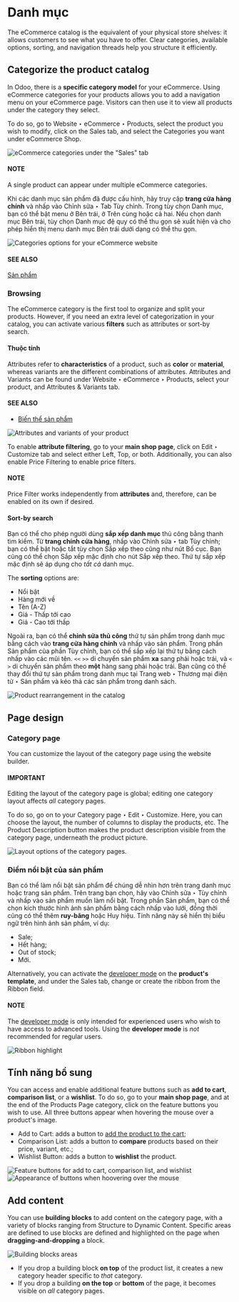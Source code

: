 # Danh mục

The eCommerce catalog is the equivalent of your physical store shelves: it allows customers to see
what you have to offer. Clear categories, available options, sorting, and navigation threads help
you structure it efficiently.

## Categorize the product catalog

In Odoo, there is a **specific category model** for your eCommerce. Using eCommerce categories for
your products allows you to add a navigation menu on your eCommerce page. Visitors can then use it
to view all products under the category they select.

To do so, go to Website ‣ eCommerce ‣ Products, select the product you wish to
modify, click on the Sales tab, and select the Categories you want under
eCommerce Shop.

![eCommerce categories under the "Sales" tab](applications/websites/ecommerce/products/catalog/catalog-categories.png)

#### NOTE
A single product can appear under multiple eCommerce categories.

Khi các danh mục sản phẩm đã được cấu hình, hãy truy cập **trang cửa hàng chính** và nhấp vào Chỉnh sửa ‣ Tab Tùy chỉnh. Trong tùy chọn Danh mục, bạn có thể bật menu ở Bên trái, ở Trên cùng hoặc cả hai. Nếu chọn danh mục Bên trái, tùy chọn Danh mục đệ quy có thể thu gọn sẽ xuất hiện và cho phép hiển thị menu danh mục Bên trái dưới dạng có thể thu gọn.

![Categories options for your eCommerce website](applications/websites/ecommerce/products/catalog/catalog-panel-categories.png)

#### SEE ALSO
[Sản phẩm](../products.md)

<a id="ecommerce-browsing"></a>

### Browsing

The eCommerce category is the first tool to organize and split your products. However, if you need
an extra level of categorization in your catalog, you can activate various **filters** such as
attributes or sort-by search.

#### Thuộc tính

Attributes refer to **characteristics** of a product, such as **color** or **material**, whereas
variants are the different combinations of attributes. Attributes and Variants can be
found under Website ‣ eCommerce ‣ Products, select your product, and
Attributes & Variants tab.

#### SEE ALSO
- [Biến thể sản phẩm](../../../sales/sales/products_prices/products/variants.md)

![Attributes and variants of your product](applications/websites/ecommerce/products/catalog/catalog-attributes.png)

To enable **attribute filtering**, go to your **main shop page**, click on Edit ‣
Customize tab and select either Left, Top, or both. Additionally, you can
also enable Price Filtering to enable price filters.

#### NOTE
Price Filter works independently from **attributes** and, therefore, can be enabled
on its own if desired.

#### Sort-by search

Bạn có thể cho phép người dùng **sắp xếp danh mục** thủ công bằng thanh tìm kiếm. Từ **trang chính cửa hàng**, nhấp vào Chỉnh sửa ‣ tab Tùy chỉnh; bạn có thể bật hoặc tắt tùy chọn Sắp xếp theo cũng như nút Bố cục. Bạn cũng có thể chọn Sắp xếp mặc định cho nút Sắp xếp theo. Thứ tự sắp xếp mặc định sẽ áp dụng cho *tất cả* danh mục.

The **sorting** options are:

- Nổi bật
- Hàng mới về
- Tên (A-Z)
- Giá - Thấp tới cao
- Giá - Cao tới thấp

Ngoài ra, bạn có thể **chỉnh sửa thủ công** thứ tự sản phẩm trong danh mục bằng cách vào **trang cửa hàng chính** và nhấp vào sản phẩm. Trong phần Sản phẩm của phần Tùy chỉnh, bạn có thể sắp xếp lại thứ tự bằng cách nhấp vào các mũi tên. `<<` `>>` di chuyển sản phẩm **xa** sang phải hoặc trái, và `<` `>` di chuyển sản phẩm theo **một** hàng sang phải hoặc trái. Bạn cũng có thể thay đổi thứ tự sản phẩm trong danh mục tại Trang web ‣ Thương mại điện tử ‣ Sản phẩm và kéo thả các sản phẩm trong danh sách.

![Product rearrangement in the catalog](applications/websites/ecommerce/products/catalog/catalog-reorder.png)

## Page design

### Category page

You can customize the layout of the category page using the website builder.

#### IMPORTANT
Editing the layout of the category page is global; editing one category layout affects *all*
category pages.

To do so, go on to your Category page ‣ Edit ‣ Customize. Here, you can choose
the layout, the number of columns to display the products, etc. The Product Description
button makes the product description visible from the category page, underneath the product picture.

![Layout options of the category pages.](applications/websites/ecommerce/products/catalog/catalog-category-layout.png)

### Điểm nổi bật của sản phẩm

Bạn có thể làm nổi bật sản phẩm để chúng dễ nhìn hơn trên trang danh mục hoặc trang sản phẩm. Trên trang bạn chọn, hãy vào Chỉnh sửa ‣ Tùy chỉnh và nhấp vào sản phẩm muốn làm nổi bật. Trong phần Sản phẩm, bạn có thể chọn kích thước hình ảnh sản phẩm bằng cách nhấp vào lưới, đồng thời cũng có thể thêm **ruy-băng** hoặc Huy hiệu. Tính năng này sẽ hiển thị biểu ngữ trên hình ảnh sản phẩm, ví dụ:

- Sale;
- Hết hàng;
- Out of stock;
- Mới.

Alternatively, you can activate the [developer mode](../../../general/developer_mode.md) on the
**product's template**, and under the Sales tab, change or create the ribbon from the
Ribbon field.

#### NOTE
The [developer mode](../../../general/developer_mode.md) is only intended for experienced
users who wish to have access to advanced tools. Using the **developer mode** is *not*
recommended for regular users.

![Ribbon highlight](applications/websites/ecommerce/products/catalog/catalog-product-highlight.png)

## Tính năng bổ sung

You can access and enable additional feature buttons such as **add to cart**, **comparison list**,
or a **wishlist**. To do so, go to your **main shop page**, and at the end of the
Products Page category, click on the feature buttons you wish to use. All three buttons
appear when hovering the mouse over a product's image.

- Add to Cart: adds a button to
  [add the product to the cart](../cart.md);
- Comparison List: adds a button to **compare** products based on their price, variant,
  etc.;
- Wishlist Button: adds a button to **wishlist** the product.

![Feature buttons for add to cart, comparison list, and wishlist](applications/websites/ecommerce/products/catalog/catalog-buttons.png)![Appearance of buttons when hoovering over the mouse](applications/websites/ecommerce/products/catalog/catalog-features.png)

## Add content

You can use **building blocks** to add content on the category page, with a variety of blocks
ranging from Structure to Dynamic Content. Specific areas are defined to use
blocks are defined and highlighted on the page when **dragging-and-dropping** a block.

![Building blocks areas](applications/websites/ecommerce/products/catalog/catalog-content.png)
- If you drop a building block **on top** of the product list, it creates a new category header
  specific to *that* category.
- If you drop a building **on the top** or **bottom** of the page, it becomes visible on *all*
  category pages.

